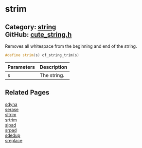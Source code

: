 [//]: # (This file is automatically generated by Cute Framework's docs parser.)
[//]: # (Do not edit this file by hand!)
[//]: # (See: https://github.com/RandyGaul/cute_framework/blob/master/samples/docs_parser.cpp)
[](../header.md ':include')

# strim

Category: [string](/api_reference?id=string)  
GitHub: [cute_string.h](https://github.com/RandyGaul/cute_framework/blob/master/include/cute_string.h)  
---

Removes all whitespace from the beginning and end of the string.

```cpp
#define strim(s) cf_string_trim(s)
```

Parameters | Description
--- | ---
s | The string.

## Related Pages

[sdyna](/string/sdyna.md)  
[serase](/string/serase.md)  
[sltrim](/string/sltrim.md)  
[srtrim](/string/srtrim.md)  
[slpad](/string/slpad.md)  
[srpad](/string/srpad.md)  
[sdedup](/string/sdedup.md)  
[sreplace](/string/sreplace.md)  
